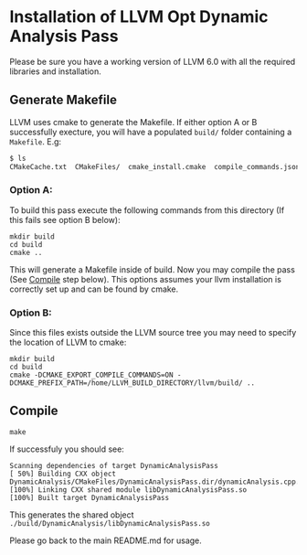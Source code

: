 # Installation of LLVM Opt Dynamic Analysis Pass

Please be sure you have a working version of LLVM 6.0 with all the required libraries and
installation.

## Generate Makefile
LLVM uses cmake to generate the Makefile. If either option A or B successfully execture, you will have a populated `build/` folder containing a `Makefile`. E.g:
```bash
$ ls
CMakeCache.txt  CMakeFiles/  cmake_install.cmake  compile_commands.json  DynamicAnalysis/  Makefile
```

### Option A:
To build this pass execute the following commands from this directory (If this fails see
option B below):

```shell
mkdir build
cd build
cmake ..
```

This will generate a Makefile inside of build. Now you may compile the pass (See [Compile](#compile) step below).
This options assumes your llvm installation is correctly set up and can be found by cmake.

### Option B:

Since this files exists outside the LLVM source tree you may need to specify the location
of LLVM to cmake:

```shell
mkdir build
cd build
cmake -DCMAKE_EXPORT_COMPILE_COMMANDS=ON -DCMAKE_PREFIX_PATH=/home/LLVM_BUILD_DIRECTORY/llvm/build/ ..
```

 ## Compile
 ```shell
 make
 ```
 
 If successfuly you should see:
 ```shell
 Scanning dependencies of target DynamicAnalysisPass
[ 50%] Building CXX object DynamicAnalysis/CMakeFiles/DynamicAnalysisPass.dir/dynamicAnalysis.cpp.o
[100%] Linking CXX shared module libDynamicAnalysisPass.so
[100%] Built target DynamicAnalysisPass
 ```

This generates the shared object `./build/DynamicAnalysis/libDynamicAnalysisPass.so`

Please go back to the main README.md for usage.
